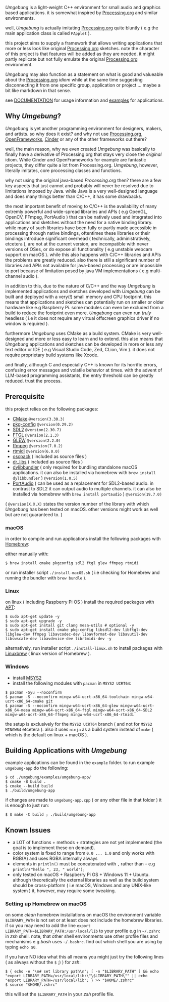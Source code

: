 *Umgebung* is a light-weight C++ environment for small audio and graphics based applications. it is somewhat inspired by [Processing.org](https://processing.org) and similar environments. 

well, *Umgebung* is actually imitating [Processing.org](https://processing.org) quite bluntly ( e.g the main application class is called `PApplet` ).

this project aims to supply a framework that allows writing applications that more or less look like original [Processing.org](https://processing.org) sketches. note the character of this project is that features will be added as they are needed. it might partly replicate but not fully emulate the original [Processing.org](https://processing.org) environment.

*Umgebung* may also function as a statement on what is good and valueable about the [Processing.org](https://processing.org) *idiom* while at the same time suggesting disconnecting it from one specific group, application or project … maybe a bit like markdown in that sense.

see [DOCUMENTATION](./DOCUMENTATION.md) for usage information and [examples](https://github.com/dennisppaul/umgebung-examples) for applications.

## Why *Umgebung*?

*Umgebung* is yet another programming environment for designers, makers, and artists. so why does it exist? and why not use [Processing.org](https://processing.org), [OpenFrameworks](https://openframeworks.cc), [Cinder](https://libcinder.org) or any of the other frameworks out there?

well, the main reason, why we even created *Umgebung* was basically to finally have a derivative of Processing.org that stays very close the *original* idiom. While Cinder and OpenFrameworks for example are fantastic projects, they differ quite a lot from Processing.org. *Umgebung*, however, literally imitates, core processing classes and functions.

why not using the original java-based *Processing.org* then? there are a few key aspects that just cannot and probably will never be resolved due to limitations imposed by Java. while Java is a very well-designed language and does many things better than C/C++, it has some drawbacks. 

the most important benefit of moving to C/C++ is the availability of many extremly powerful and wide-spread libraries and APIs ( e.g OpenGL, OpenCV, FFmpeg, PortAudio ) that can be natively used and integrated into applications and sketches without the need for a native binding library. while many of such libraries have been fully or partly made accessible in processing through native bindings, oftentimes these libraries or their bindings introduce significant overhead ( technically, administratively, etcetera ), are not at the current version, are incompatible with never versions of OSes, or do expose all functionality ( e.g unstable webcam support on macOS ). while this also happens with C/C++ libraries and APIs the problems are greatly reduced. also there is still a significant number of libraries and APIs not available for java-based processing or are impossible to port because of limitation posed by java VM implementations ( e.g multi-channel audio ).

in addition to this, due to the nature of C/C++ and the way *Umgebung* is implemented applications and sketches developed with *Umgebung* can be built and deployed with a very(!) small memory and CPU footprint. this means that applications and sketches can potentially run on smaller or older hardware like e.g Raspberry Pi. some modules can even be excluded from a build to reduce the footprint even more. *Umgebung* can even run *truly* headless ( i.e it does not require any virtual offscreen graphics driver if no window is required ).

furthermore *Umgebung* uses CMake as a build system. CMake is very well-designed and more or less easy to learn and to extend. this also means that *Umgebung* applications and sketches can be developed in more or less any text editor or IDE ( e.g Visual Studio Code, Zed, CLion, Vim ). it does not require proprietary build systems like Xcode.

and finally, although C and especially C++ is known for its horrific errors, confusing error messages and volatile behavior at times. with the advent of LLM-based programming assistants, the entry threshold can be greatly reduced. trust the process.

## Prerequisite

this project relies on the following packages:

- [CMake](https://cmake.org/) `@version(3.30.3)`
- [pkg-config](https://www.freedesktop.org/wiki/Software/pkg-config/) `@version(0.29.2)`
- [SDL2](https://www.libsdl.org) `@version(2.30.7)`
- [FTGL](https://github.com/frankheckenbach/ftgl) `@version(2.1.3)`
- [GLEW](https://glew.sourceforge.net/) `@version(2.2.0)`
- [ffmpeg](https://ffmpeg.org) `@version(7.0.2)`
- [rtmidi](https://github.com/thestk/rtmidi) `@version(6.0.0)`
- [oscpack](http://www.rossbencina.com/code/oscpack) ( included as source files )
- [dr_libs](https://github.com/mackron/dr_libs) ( included as source files )
- [dylibbundler](https://github.com/auriamg/macdylibbundler) ( only required for bundling standalone macOS applications. it can also be installed via homebrew with `brew install dylibbundler` ) `@version(1.0.5)`
- [PortAudio](https://www.portaudio.com) ( can be used as a replacement for SDL2-based audio. in contrast to SDL2 it can output audio to multiple channels. it can also be installed via homebrew with `brew install portaudio` ) `@version(19.7.0)`

( `@version(X.X.X)` states the version number of the library with which *Umgebung* has been tested on macOS. other versions might work as well but are not guaranteed to. )

### macOS

in order to compile and run applications install the following packages with [Homebrew](https://brew.sh):

either manually with:

```
$ brew install cmake pkgconfig sdl2 ftgl glew ffmpeg rtmidi
```

or run installer script `./install-macOS.sh` ( i.e checking for Homebrew and running the bundler with `brew bundle` ).

### Linux

on linux ( including Raspberry Pi OS ) install the required packages with [APT](https://en.wikipedia.org/wiki/APT_(software)):

```
$ sudo apt-get update -y
$ sudo apt-get upgrade -y
$ sudo apt-get install git clang mesa-utils # optional -y
$ sudo apt-get install cmake pkg-config libsdl2-dev libftgl-dev libglew-dev ffmpeg libavcodec-dev libavformat-dev libavutil-dev libswscale-dev libavdevice-dev librtmidi-dev -y
```

alternatively, run installer script `./install-linux.sh` to install packages with [Linuxbrew](https://docs.brew.sh/Homebrew-on-Linux) ( linux version of Homebrew ).

### Windows

- install [MSYS2](https://www.msys2.org/)
- install the following modules with `pacman` in `MSYS2 UCRT64`:

```
$ pacman -Syu --noconfirm
$ pacman -S --noconfirm mingw-w64-ucrt-x86_64-toolchain mingw-w64-ucrt-x86_64-cmake git
$ pacman -S --noconfirm mingw-w64-ucrt-x86_64-glew mingw-w64-ucrt-x86_64-mesa mingw-w64-ucrt-x86_64-ftgl mingw-w64-ucrt-x86_64-SDL2 mingw-w64-ucrt-x86_64-ffmpeg mingw-w64-ucrt-x86_64-rtmidi
```

the setup is exclusively for the `MSYS2 UCRT64` branch ( and not for `MSYS2 MINGW64` etcetera ). also it uses `ninja` as a build system instead of `make` ( which is the default on linux + macOS ).

## Building Applications with *Umgebung*

example applications can be found in the `example` folder. to run example `umgebung-app` do the following:

```
$ cd ./umgebung/examples/umgebung-app/
$ cmake -B build .
$ cmake --build build
$ ./build/umgebung-app
```

if changes are made to `umgebung-app.cpp` ( or any other file in that folder ) it is enough to just run:

```
$ $ make -C build ; ./build/umgebung-app
```

## Known Issues

- a LOT of functions + methods + strategies are not yet implemented (the goal is to implement these on demand).
- color system is fixed to range from `0.0 ... 1.0` and only works with RGB(A) and uses RGBA internally always
- elements in `println()`  must be concatenated with `,` rather than `+` e.g `println("hello ", 23, " world");`
- only tested on macOS + Raspberry Pi OS + Windows 11 + Ubuntu. although theoretically the external libraries as well as the build system should be cross-platform ( i.e macOS, Windows and any UNIX-like system ) it, however, may require some tweaking.

### Setting up Homebrew on macOS

on some *clean* homebrew installations on macOS the environment variable `$LIBRARY_PATH` is not set or at least does not include the
homebrew libraries. if so you may need to add the line `export LIBRARY_PATH=$LIBRARY_PATH:/usr/local/lib` to your profile e.g in `~/.zshrc` in *zsh* shell. note, that other shell environments use other profile files and mechanisms e.g *bash* uses `~/.bashrc`. find out which shell you are using by typing `echo $0`.

if you have NO idea what this all means you might just try the following lines ( as always without the `$` ;) ) for *zsh*:

```
$ { echo -e "\n# set library path\n"; [ -n "$LIBRARY_PATH" ] && echo "export LIBRARY_PATH=/usr/local/lib:\"\$LIBRARY_PATH\"" || echo "export LIBRARY_PATH=/usr/local/lib"; } >> "$HOME/.zshrc"
$ source "$HOME/.zshrc"
```

this will set the `$LIBRARY_PATH` in your *zsh* profile file.
